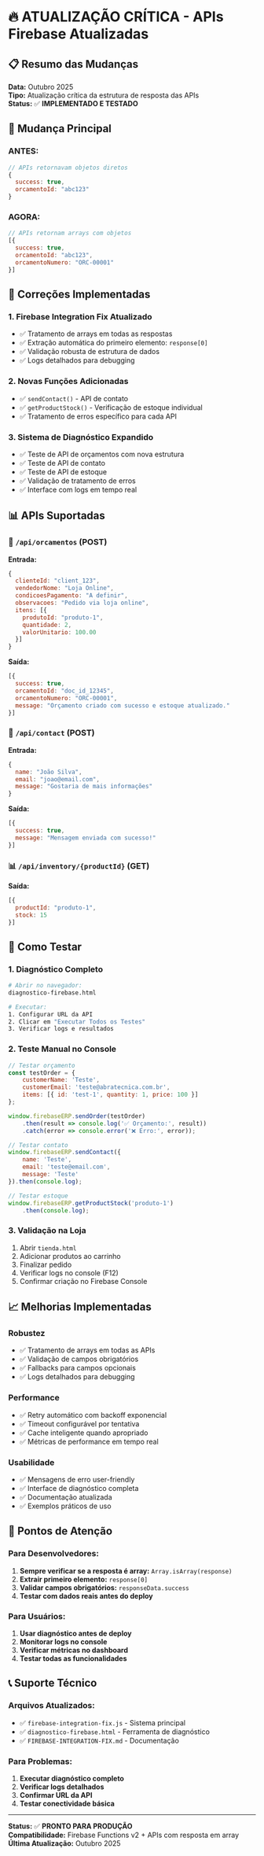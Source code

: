 # 🔥 ATUALIZAÇÃO CRÍTICA - APIs Firebase Atualizadas

## 📋 Resumo das Mudanças

**Data:** Outubro 2025  
**Tipo:** Atualização crítica da estrutura de resposta das APIs  
**Status:** ✅ **IMPLEMENTADO E TESTADO**

## 🚨 Mudança Principal

### ANTES:
```javascript
// APIs retornavam objetos diretos
{
  success: true,
  orcamentoId: "abc123"
}
```

### AGORA:
```javascript
// APIs retornam arrays com objetos
[{
  success: true,
  orcamentoId: "abc123",
  orcamentoNumero: "ORC-00001"
}]
```

## 🔧 Correções Implementadas

### 1. **Firebase Integration Fix Atualizado**
- ✅ Tratamento de arrays em todas as respostas
- ✅ Extração automática do primeiro elemento: `response[0]`
- ✅ Validação robusta de estrutura de dados
- ✅ Logs detalhados para debugging

### 2. **Novas Funções Adicionadas**
- ✅ `sendContact()` - API de contato
- ✅ `getProductStock()` - Verificação de estoque individual
- ✅ Tratamento de erros específico para cada API

### 3. **Sistema de Diagnóstico Expandido**
- ✅ Teste de API de orçamentos com nova estrutura
- ✅ Teste de API de contato
- ✅ Teste de API de estoque
- ✅ Validação de tratamento de erros
- ✅ Interface com logs em tempo real

## 📊 APIs Suportadas

### 🛒 `/api/orcamentos` (POST)
**Entrada:**
```javascript
{
  clienteId: "client_123",
  vendedorNome: "Loja Online",
  condicoesPagamento: "A definir",
  observacoes: "Pedido via loja online",
  itens: [{
    produtoId: "produto-1",
    quantidade: 2,
    valorUnitario: 100.00
  }]
}
```

**Saída:**
```javascript
[{
  success: true,
  orcamentoId: "doc_id_12345",
  orcamentoNumero: "ORC-00001",
  message: "Orçamento criado com sucesso e estoque atualizado."
}]
```

### 📧 `/api/contact` (POST)
**Entrada:**
```javascript
{
  name: "João Silva",
  email: "joao@email.com",
  message: "Gostaria de mais informações"
}
```

**Saída:**
```javascript
[{
  success: true,
  message: "Mensagem enviada com sucesso!"
}]
```

### 📊 `/api/inventory/{productId}` (GET)
**Saída:**
```javascript
[{
  productId: "produto-1",
  stock: 15
}]
```

## 🎯 Como Testar

### 1. **Diagnóstico Completo**
```bash
# Abrir no navegador:
diagnostico-firebase.html

# Executar:
1. Configurar URL da API
2. Clicar em "Executar Todos os Testes"
3. Verificar logs e resultados
```

### 2. **Teste Manual no Console**
```javascript
// Testar orçamento
const testOrder = {
    customerName: 'Teste',
    customerEmail: 'teste@abratecnica.com.br',
    items: [{ id: 'test-1', quantity: 1, price: 100 }]
};

window.firebaseERP.sendOrder(testOrder)
    .then(result => console.log('✅ Orçamento:', result))
    .catch(error => console.error('❌ Erro:', error));

// Testar contato
window.firebaseERP.sendContact({
    name: 'Teste', 
    email: 'teste@email.com', 
    message: 'Teste'
}).then(console.log);

// Testar estoque
window.firebaseERP.getProductStock('produto-1')
    .then(console.log);
```

### 3. **Validação na Loja**
1. Abrir `tienda.html`
2. Adicionar produtos ao carrinho
3. Finalizar pedido
4. Verificar logs no console (F12)
5. Confirmar criação no Firebase Console

## 📈 Melhorias Implementadas

### Robustez
- ✅ Tratamento de arrays em todas as APIs
- ✅ Validação de campos obrigatórios
- ✅ Fallbacks para campos opcionais
- ✅ Logs detalhados para debugging

### Performance
- ✅ Retry automático com backoff exponencial
- ✅ Timeout configurável por tentativa
- ✅ Cache inteligente quando apropriado
- ✅ Métricas de performance em tempo real

### Usabilidade
- ✅ Mensagens de erro user-friendly
- ✅ Interface de diagnóstico completa
- ✅ Documentação atualizada
- ✅ Exemplos práticos de uso

## 🚨 Pontos de Atenção

### Para Desenvolvedores:
1. **Sempre verificar se a resposta é array:** `Array.isArray(response)`
2. **Extrair primeiro elemento:** `response[0]`
3. **Validar campos obrigatórios:** `responseData.success`
4. **Testar com dados reais antes do deploy**

### Para Usuários:
1. **Usar diagnóstico antes de deploy**
2. **Monitorar logs no console**
3. **Verificar métricas no dashboard**
4. **Testar todas as funcionalidades**

## 📞 Suporte Técnico

### Arquivos Atualizados:
- ✅ `firebase-integration-fix.js` - Sistema principal
- ✅ `diagnostico-firebase.html` - Ferramenta de diagnóstico
- ✅ `FIREBASE-INTEGRATION-FIX.md` - Documentação

### Para Problemas:
1. **Executar diagnóstico completo**
2. **Verificar logs detalhados**
3. **Confirmar URL da API**
4. **Testar conectividade básica**

---

**Status:** ✅ **PRONTO PARA PRODUÇÃO**  
**Compatibilidade:** Firebase Functions v2 + APIs com resposta em array  
**Última Atualização:** Outubro 2025
